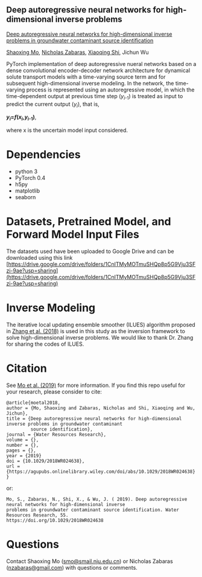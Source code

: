 ## Deep autoregressive neural networks for high-dimensional inverse problems

[Deep autoregressive neural networks for high-dimensional inverse problems in groundwater contaminant source identification](https://agupubs.onlinelibrary.wiley.com/doi/abs/10.1029/2018WR024638)

[Shaoxing Mo](https://scholar.google.com/citations?hl=en&user=G6ac1xUAAAAJ&view_op=list_works&gmla=AJsN-F4ses_YhFsF-w2sFZLhacR7vrVyN1272g_B7XQyGbYsvy_6ReJpe4ChndNy_cFQ7UqXCSi82UiLjMB2dKyqSj8x5DaPRg), [Nicholas Zabaras](https://www.zabaras.com/), [Xiaoqing Shi](https://scholar.google.com/citations?user=MLKqgKoAAAAJ&hl=en&oi=sra), Jichun Wu

PyTorch implementation of deep autoregressive nueral networks based on a dense convolutional encoder-decoder network architecture for dynamical solute transport models with a time-varying source term and for subsequent high-dimensional inverse modeling. In the network, the time-varying process is represented using an autoregressive model, in which the time-dependent output at previous time step (*y*<sub>*i*-1</sub>) is treated as input to predict the current output (*y*<sub>*i*</sub>), that is, 

**_y_<sub>_i_</sub>=_f_(_x_<sub>_i_</sub>,_y_<sub>_i_-1</sub>)**, 

where x is the uncertain model input considered.

# Dependencies
* python 3
* PyTorch 0.4
* h5py
* matplotlib
* seaborn

# Datasets, Pretrained Model, and Forward Model Input Files
The datasets used have been uploaded to Google Drive and can be downloaded using this link [https://drive.google.com/drive/folders/1CnITMyMOTmuSHQp8p5G9Vju3SFzi-9ae?usp=sharing](https://drive.google.com/drive/folders/1CnITMyMOTmuSHQp8p5G9Vju3SFzi-9ae?usp=sharing)

# Inverse Modeling
The iterative local updating ensemble smoother (ILUES) algorithm proposed in [Zhang et al. (2018)](https://agupubs.onlinelibrary.wiley.com/doi/full/10.1002/2017WR020906) is used in this study as the inversion framework to solve high-dimensional inverse problems. We would like to thank Dr. Zhang for sharing the codes of ILUES.

# Citation
See [Mo et al. (2019)](https://agupubs.onlinelibrary.wiley.com/doi/abs/10.1029/2018WR024638) for more information. If you find this repo useful for your research, please consider to cite:
```
@article{moetal2018,
author = {Mo, Shaoxing and Zabaras, Nicholas and Shi, Xiaoqing and Wu, Jichun},
title = {Deep autoregressive neural networks for high-dimensional inverse problems in groundwater contaminant
         source identification},
journal = {Water Resources Research},
volume = {},
number = {},
pages = {},
year = {2019}
doi = {10.1029/2018WR024638},
url = {https://agupubs.onlinelibrary.wiley.com/doi/abs/10.1029/2018WR024638}
}
```
or:
```
Mo, S., Zabaras, N., Shi, X., & Wu, J. ( 2019). Deep autoregressive neural networks for high‐dimensional inverse
problems in groundwater contaminant source identification. Water Resources Research, 55. 
https://doi.org/10.1029/2018WR024638
```

# Questions
Contact Shaoxing Mo (smo@smail.nju.edu.cn) or Nicholas Zabaras (nzabaras@gmail.com) with questions or comments.
